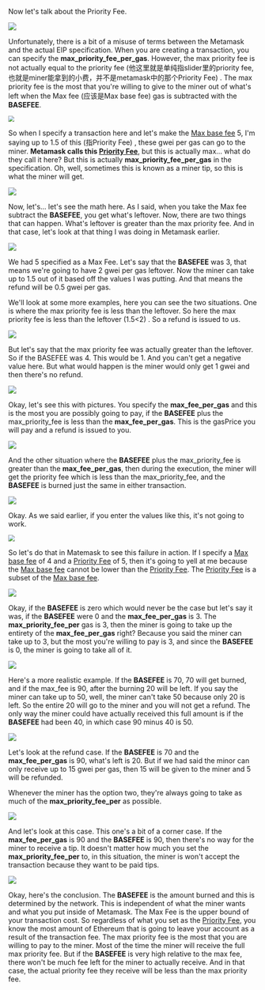 Now let's talk about the Priority Fee.

![](priorityfee.png)

Unfortunately, there is a bit of a misuse of terms between the Metamask and the actual EIP specification. When you are creating a transaction, you can specify the **max_priority_fee_per_gas**. However, the max priority fee is not actually equal to the priority fee (他这里就是单纯指slider里的priority fee,也就是miner能拿到的小费，并不是metamask中的那个Priority Fee) . The max priority fee is the most that you're willing to give to the miner out of what's left when the Max fee (应该是Max base fee) gas is subtracted with the **BASEFEE**. 

<img src="advancedgasfee4.png" style="zoom:75%;" />

So when I specify a transaction here and let's make the <u>Max base fee</u> 5, I'm saying up to 1.5 of this (指Priority Fee) , these gwei per gas can go to the miner. **Metamask calls this <u>Priority Fee</u>**, but this is actually max... what do they call it here? But this is actually **max_priority_fee_per_gas** in the specification. Oh, well, sometimes this is known as a miner tip, so this is what the miner will get.

![](priorityfee2.png)

Now, let's... let's see the math here. As I said, when you take the Max fee subtract the **BASEFEE**, you get what's leftover. Now, there are two things that can happen. What's leftover is greater than the max priority fee. And in that case, let's look at that thing I was doing in Metamask earlier. 

![](priorityfee3.png)

We had 5 specified as a Max Fee. Let's say that the **BASEFEE** was 3, that means we're going to have 2 gwei per gas leftover. Now the miner can take up to 1.5 out of it based off the values I was putting. And that means the refund will be 0.5 gwei per gas. 

We'll look at some more examples, here you can see the two situations. One is where the max priority fee is less than the leftover. So here the max priority fee is less than the leftover (1.5<2) . So a refund is issued to us. 

![](priorityfee4.png)

But let's say that the max priority fee was actually greater than the leftover. So if the BASEFEE was 4. This would be 1. And you can't get a negative value here. But what would happen is the miner would only get 1 gwei and then there's no refund. 

![](refundpic.png)

Okay, let's see this with pictures. You specify the **max_fee_per_gas** and this is the most you are possibly going to pay, if the **BASEFEE** plus the max_priority_fee is less than the **max_fee_per_gas**. This is the gasPrice you will pay and a refund is issued to you. 

![](refundpic2.png)

And the other situation where the **BASEFEE** plus the max_priority_fee is greater than the **max_fee_per_gas**, then during the execution, the miner will get the priority fee which is less than the max_priority_fee, and the **BASEFEE** is burned just the same in either transaction.

![](example0.png)

Okay. As we said earlier, if you enter the values like this, it's not going to work. 

<img src="advancedgasfee5.png" style="zoom:80%;" />

So let's do that in Matemask to see this failure in action. If I specify a <u>Max base fee</u> of 4 and a <u>Priority Fee</u> of 5, then it's going to yell at me because the <u>Max base fee</u> cannot be lower than the <u>Priority Fee</u>. The <u>Priority Fee</u> is a subset of the <u>Max base fee</u>. 

![](example1.png)

Okay, if the **BASEFEE** is zero which would never be the case but let's say it was, if the **BASEFEE** were 0 and the **max_fee_per_gas** is 3. The **max_priority_fee_per** gas is 3, then the miner is going to take up the entirety of the **max_fee_per_gas** right? Because you said the miner can take up to 3, but the most you're willing to pay is 3, and since the **BASEFEE** is 0, the miner is going to take all of it. 

![](example2.png)

Here's a more realistic example. If the **BASEFEE** is 70, 70 will get burned, and if the max_fee is 90, after the burning 20 will be left. If you say the miner can take up to 50, well, the miner can't take 50 because only 20 is left. So the entire 20 will go to the miner and you will not get a refund. The only way the miner could have actually received this full amount is if the **BASEFEE** had been 40, in which case 90 minus 40 is 50.

![](example2b.png)

Let's look at the refund case. If the **BASEFEE** is 70 and the **max_fee_per_gas** is 90, what's left is 20. But if we had said the minor can only receive up to 15 gwei per gas, then 15 will be given to the miner and 5 will be refunded.

Whenever the miner has the option two, they're always going to take as much of the **max_priority_fee_per** as possible. 

![](example3.png)

And let's look at this case. This one's a bit of a corner case. If the **max_fee_per_gas** is 90 and the **BASEFEE** is 90, then there's no way for the miner to receive a tip. It doesn't matter how much you set the **max_priority_fee_per** to, in this situation, the miner is won't accept the transaction because they want to be paid tips. 

![](conclusion.png)

Okay, here's the conclusion. The **BASEFEE** is the amount burned and this is determined by the network. This is independent of what the miner wants and what you put inside of Metamask. The Max Fee is the upper bound of your transaction cost. So regardless of what you set as the <u>Priority Fee</u>, you know the most amount of  Ethereum that is going to leave your account as a result of the transaction fee. The max priority fee is the most that you are willing to pay to the miner. Most of the time the miner will receive the full max priority fee. But if the **BASEFEE** is very high relative to the max fee, there won't be much fee left for the miner to actually receive. And in that case, the actual priority fee they receive will be less than the max priority fee.